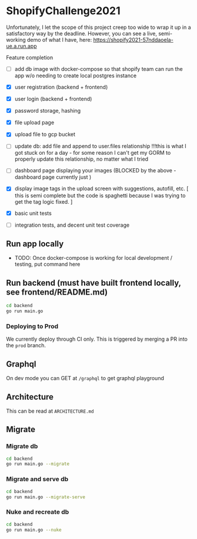 # ShopifyChallenge2021
Unfortunately, I let the scope of this project creep too wide to wrap it up in a satisfactory way by the deadline. However, you can see a live, semi-working demo of what I have, here: 
https://shopify2021-57nddaoela-ue.a.run.app

Feature completion
- [ ] add db image with docker-compose so that shopify team can run the app w/o needing to create local postgres instance
- [x] user registration (backend + frontend)
- [x] user login (backend + frontend)
- [x] password storage, hashing
- [x] file upload page
- [x] upload file to gcp bucket
- [ ] update db: add file and append to user.files relationship !!!this is what I got stuck on for a day - for some reason I can't get my GORM to properly update this relationship, no matter what I tried
- [ ] dashboard page displaying your images (BLOCKED by the above - dashboard page currently just )
- [x] display image tags in the upload screen with suggestions, autofill, etc. [ this is semi complete but the code is spaghetti because I was trying to get the tag logic fixed. ]

- [x] basic unit tests
- [ ] integration tests, and decent unit test coverage

## Run app locally
* TODO: Once docker-compose is working for local development / testing, put command here

## Run backend (must have built frontend locally, see frontend/README.md)
```bash
cd backend
go run main.go
```

### Deploying to Prod
We currently deploy through CI only. This is triggered by merging a PR into the `prod` branch.

## Graphql 

On dev mode you can GET at `/graphql` to get graphql playground

## Architecture

This can be read at `ARCHITECTURE.md`

## Migrate
### Migrate db
```bash
cd backend
go run main.go --migrate
```
### Migrate and serve db
```bash
cd backend
go run main.go --migrate-serve
```
### Nuke and recreate db
```bash
cd backend
go run main.go --nuke
```
